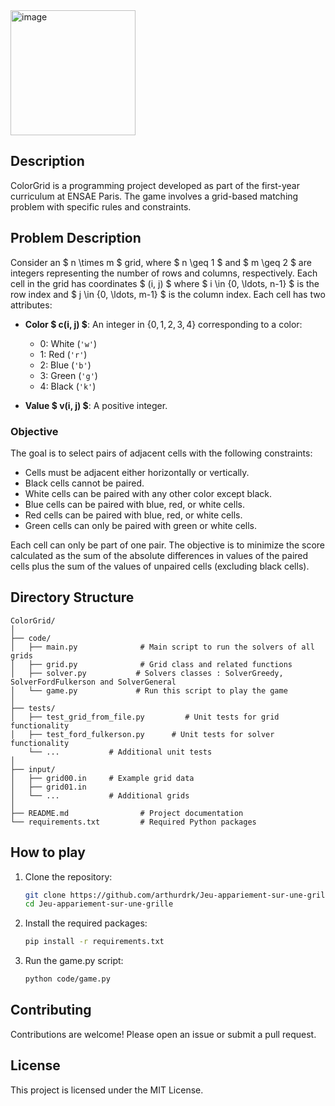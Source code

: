 <img width="200" alt="image" src="https://github.com/user-attachments/assets/536d54e2-bfd8-40b4-919e-80e28ae60b50" />

## Description

ColorGrid is a programming project developed as part of the first-year curriculum at ENSAE Paris. The game involves a grid-based matching problem with specific rules and constraints.

## Problem Description

Consider an $ n \times m $ grid, where $ n \geq 1 $ and $ m \geq 2 $ are integers representing the number of rows and columns, respectively. Each cell in the grid has coordinates $ (i, j) $ where $ i \in \{0, \ldots, n-1\} $ is the row index and $ j \in \{0, \ldots, m-1\} $ is the column index. Each cell has two attributes:

- **Color $ c(i, j) $**: An integer in $\{0, 1, 2, 3, 4\}$ corresponding to a color:
  - 0: White (`'w'`)
  - 1: Red (`'r'`)
  - 2: Blue (`'b'`)
  - 3: Green (`'g'`)
  - 4: Black (`'k'`)

- **Value $ v(i, j) $**: A positive integer.

### Objective

The goal is to select pairs of adjacent cells with the following constraints:

- Cells must be adjacent either horizontally or vertically.
- Black cells cannot be paired.
- White cells can be paired with any other color except black.
- Blue cells can be paired with blue, red, or white cells.
- Red cells can be paired with blue, red, or white cells.
- Green cells can only be paired with green or white cells.

Each cell can only be part of one pair. The objective is to minimize the score calculated as the sum of the absolute differences in values of the paired cells plus the sum of the values of unpaired cells (excluding black cells).

## Directory Structure

```
ColorGrid/
│
├── code/
│   ├── main.py              # Main script to run the solvers of all grids
│   ├── grid.py              # Grid class and related functions
│   ├── solver.py           # Solvers classes : SolverGreedy, SolverFordFulkerson and SolverGeneral
│   └── game.py             # Run this script to play the game
│
├── tests/
│   ├── test_grid_from_file.py         # Unit tests for grid functionality
│   ├── test_ford_fulkerson.py      # Unit tests for solver functionality
    └── ...           # Additional unit tests
│
├── input/
│   ├── grid00.in     # Example grid data
│   ├── grid01.in     
│   └── ...           # Additional grids
│
├── README.md                # Project documentation
└── requirements.txt         # Required Python packages
```

## How to play

1. Clone the repository:
   ```bash
   git clone https://github.com/arthurdrk/Jeu-appariement-sur-une-grille.git
   cd Jeu-appariement-sur-une-grille
   ```

2. Install the required packages:
   ```bash
   pip install -r requirements.txt
   ```

3. Run the game.py script:
   ```bash
   python code/game.py
   ```

## Contributing

Contributions are welcome! Please open an issue or submit a pull request.

## License

This project is licensed under the MIT License.
